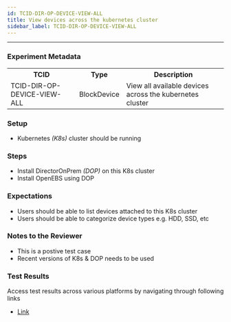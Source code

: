 ```yaml
---
id: TCID-DIR-OP-DEVICE-VIEW-ALL
title: View devices across the kubernetes cluster
sidebar_label: TCID-DIR-OP-DEVICE-VIEW-ALL
---
```

------

### Experiment Metadata

<table>
  <tr>
    <th> TCID </th>
    <th> Type </th>
    <th> Description </th>
  </tr>
  <tr>
    <td> TCID-DIR-OP-DEVICE-VIEW-ALL </td>
    <td> BlockDevice </td>
    <td> View all available devices across the kubernetes cluster </td>
  </tr>
</table>

### Setup
- Kubernetes _(K8s)_ cluster should be running

### Steps
- Install DirectorOnPrem _(DOP)_ on this K8s cluster
- Install OpenEBS using DOP

### Expectations
- Users should be able to list devices attached to this K8s cluster
- Users should be able to categorize device types e.g. HDD, SSD, etc

### Notes to the Reviewer
- This is a postive test case
- Recent versions of K8s & DOP needs to be used

### Test Results
Access test results across various platforms by navigating through following links
- [Link]()
